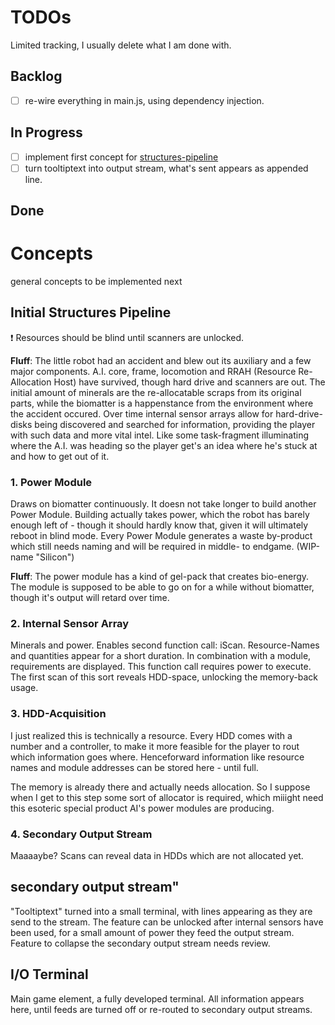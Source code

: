 # TODOs
Limited tracking, I usually delete what I am done with.

## Backlog
- [ ] re-wire everything in main.js, using dependency injection.

## In Progress
- [ ] implement first concept for [structures-pipeline](#initial-structures-pipeline)
- [ ] turn tooltiptext into output stream, what's sent appears as appended line.

## Done

# Concepts
general concepts to be implemented next
## Initial Structures Pipeline
:exclamation: Resources should be blind until scanners are unlocked.

__Fluff__: The little robot had an accident and blew out its auxiliary and a few major components. A.I. core, frame, locomotion and RRAH (Resource Re-Allocation Host) have survived, though hard drive and scanners are out. The initial amount of minerals are the re-allocatable scraps from its original parts, while the biomatter is a happenstance from the environment where the accident occured. Over time internal sensor arrays allow for hard-drive-disks being discovered and searched for information, providing the player with such data and more vital intel. Like some task-fragment illuminating where the A.I. was heading so the player get's an idea where he's stuck at and how to get out of it.

### 1. Power Module
Draws on biomatter continuously. It doesn not take longer to build another Power Module. Building actually takes power, which the robot has barely enough left of - though it should hardly know that, given it will ultimately reboot in blind mode. Every Power Module generates a waste by-product which still needs naming and will be required in middle- to endgame. (WIP-name "Silicon")

__Fluff__: The power module has a kind of gel-pack that creates bio-energy. The module is supposed to be able to go on for a while without biomatter, though it's output will retard over time.

### 2. Internal Sensor Array
Minerals and power. Enables second function call: iScan. Resource-Names and quantities appear for a short duration. In combination with a module, requirements are displayed. This function call requires power to execute. The first scan of this sort reveals HDD-space, unlocking the memory-back usage.

### 3. HDD-Acquisition
I just realized this is technically a resource. Every HDD comes with a number and a controller, to make it more feasible for the player to rout which information goes where. Henceforward information like resource names and module addresses can be stored here - until full.

The memory is already there and actually needs allocation. So I suppose when I get to this step some sort of allocator is required, which miiight need this esoteric special product AI's power modules are producing.

### 4. Secondary Output Stream
Maaaaybe? Scans can reveal data in HDDs which are not allocated yet.

## secondary output stream"
"Tooltiptext" turned into a small terminal, with lines appearing as they are send to the stream. The feature can be unlocked after internal sensors have been used, for a small amount of power they feed the output stream. Feature to collapse the secondary output stream needs review.

## I/O Terminal
Main game element, a fully developed terminal. All information appears here, until feeds are turned off or re-routed to secondary output streams.